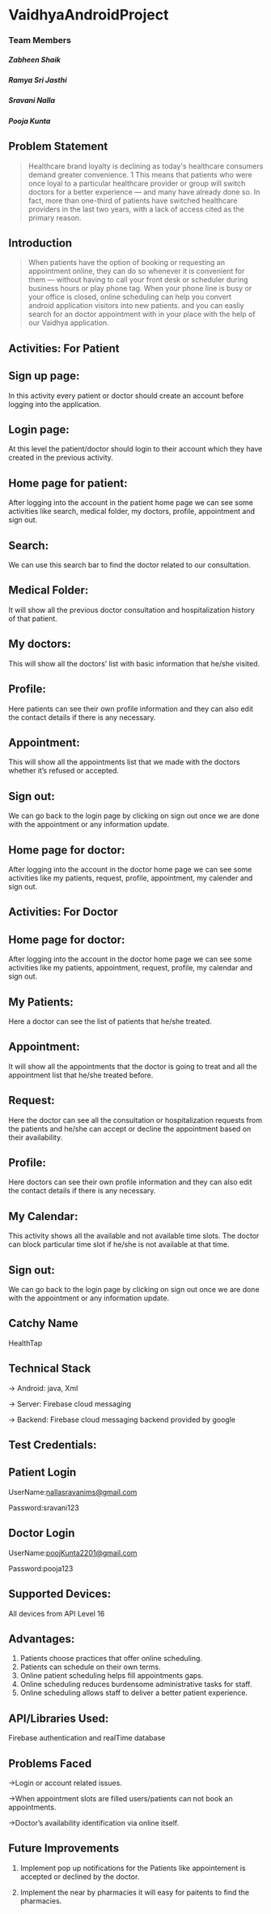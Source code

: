 # VaidhyaAndroidProject

### Team Members
##### Zabheen Shaik

##### Ramya Sri Jasthi

##### Sravani Nalla

##### Pooja Kunta

## Problem Statement
> Healthcare brand loyalty is declining as today's healthcare consumers demand greater convenience. 1 This means that patients who were once loyal to a particular
> healthcare provider or group will switch doctors for a better experience — and many have already done so. In fact, more than one-third of patients have switched
> healthcare providers in the last two years, with a lack of access cited as the primary reason.

## Introduction
> When patients have the option of booking or requesting an appointment online, they can do so whenever it is convenient for them — without having to call your 
> front desk or scheduler during business hours or play phone tag. When your phone line is busy or your office is closed, online scheduling can help you convert 
> android application visitors into new patients. and you can easliy search for an doctor appointment with in your place with the help of our Vaidhya application.

## Activities: For Patient

## Sign up page:

In this activity every patient or doctor should create an account before logging into the application. 

## Login page: 

At this level the patient/doctor should login to their account which they have created in the previous activity.

## Home page for patient:

After logging into the account in the patient home page we can see some activities like search, medical folder, my doctors, profile, appointment and sign out.

## Search: 

We can use this search bar to find the doctor related to our consultation.

## Medical Folder: 

It will show all the previous doctor consultation and hospitalization history of that patient.

## My doctors: 

This will show all the doctors’ list with basic information that he/she visited.

## Profile: 

Here patients can see their own profile information and they can also edit the contact details if there is any necessary.

## Appointment: 

This will show all the appointments list that we made with the doctors whether it’s refused or accepted.

## Sign out: 

We can go back to the login page by clicking on sign out once we are done with the appointment or any information update. 

## Home page for doctor:

After logging into the account in the doctor home page we can see some activities like my patients, request, profile, appointment, my calender and sign out.

## Activities: For Doctor

## Home page for doctor:

After logging into the account in the doctor home page we can see some activities like my patients, appointment, request, profile, my calendar and sign out.

## My Patients: 

Here a doctor can see the list of patients that he/she treated.

## Appointment: 

It will show all the appointments that the doctor is going to treat and all the appointment list that he/she treated before.

## Request: 

Here the doctor can see all the consultation or hospitalization requests from the patients and he/she can accept or decline the appointment based on their availability.

## Profile: 

Here doctors can see their own profile information and they can also edit the contact details if there is any necessary.

## My Calendar: 

This activity shows all the available and not available time slots. The doctor can block particular time slot if he/she is not available at that time.

## Sign out: 

We can go back to the login page by clicking on sign out once we are done with the appointment or any information update. 

## Catchy Name

HealthTap

## Technical Stack

-> Android: java, Xml

-> Server: Firebase cloud messaging

-> Backend: Firebase cloud messaging backend provided by google

## Test Credentials:

## Patient Login

UserName:nallasravanims@gmail.com

Password:sravani123

## Doctor Login

UserName:poojKunta2201@gmail.com	

Password:pooja123

## Supported Devices:

All devices from API Level 16

## Advantages:

1. Patients choose practices that offer online scheduling.
2. Patients can schedule on their own terms.
3. Online patient scheduling helps fill appointments gaps.
4. Online scheduling reduces burdensome administrative tasks for staff.
5. Online scheduling allows staff to deliver a better patient experience.


## API/Libraries Used:

Firebase authentication
and realTime database

## Problems Faced

->Login or account related issues.

->When appointment slots are filled users/patients can not book an appointments.

->Doctor’s availability identification via online itself.



## Future Improvements
1) Implement pop up notifications for the Patients like appointement is accepted or declined by the doctor.

2) Implement the near by pharmacies it will easy for paitents to find the pharmacies.
